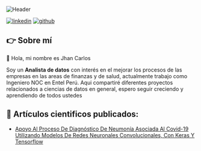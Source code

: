![Header](https://user-images.githubusercontent.com/70854575/230694178-17f8acf7-702f-401f-89ec-b8a6f2a8f784.jpg "Header")


[![linkedin](https://img.shields.io/static/v1?label=&message=linkedin&color=0e76a8&logo=linkedin&logoColor=white&style=for-the-badge)](https://www.linkedin.com/in/jhancp/)
[![github](https://img.shields.io/static/v1?label=&message=github&color=171515&logo=github&logoColor=white&style=for-the-badge)](https://github.com/jhancp)




## 👉 Sobre mí
👋 Hola, mi nombre es Jhan Carlos

Soy un **Analista de datos** con interés en el mejorar los procesos de las empresas en las areas de finanzas y de salud, actualmente trabajo como Ingeniero NOC en Entel Perú. 
Aqui compartiré diferentes proyectos relacionados a ciencias de datos en general, espero seguir creciendo y aprendiendo de todos ustedes 


## 📝 Artículos cientificos publicados:
- [Apoyo Al Proceso De Diagnóstico De Neumonía Asociada Al Covid-19 Utilizando Modelos De Redes Neuronales Convolucionales, Con Keras Y Tensorflow](https://laccei.org/LACCEI2021-VirtualEdition/meta/FP566.html)
